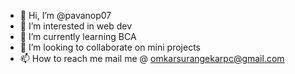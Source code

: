 - 👋 Hi, I’m @pavanop07
- 👀 I’m interested in web dev
- 🌱 I’m currently learning BCA
- 💞️ I’m looking to collaborate on mini projects
- 📫 How to reach me mail me @ omkarsurangekarpc@gmail.com

<!---
pavanop07/pavanop07 is a ✨ special ✨ repository because its `README.md` (this file) appears on your GitHub profile.
You can click the Preview link to take a look at your changes.
--->
